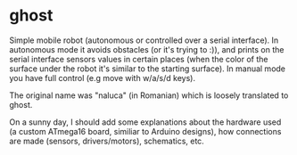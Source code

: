 ghost
=====

Simple mobile robot (autonomous or controlled over a serial interface). In autonomous mode it avoids obstacles (or it's trying to :)),
and prints on the serial interface sensors values in certain places (when the color of the surface under the robot it's similar to
the starting surface). In manual mode you have full control (e.g move with w/a/s/d keys).

The original name was "naluca" (in Romanian) which is loosely translated to ghost.

On a sunny day, I should add some explanations about the hardware used (a custom ATmega16 board, similiar to Arduino designs),
how connections are made (sensors, drivers/motors), schematics, etc.
 
